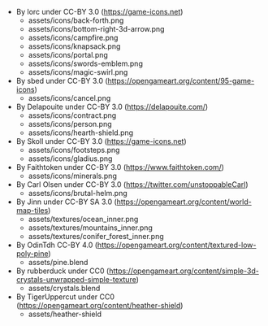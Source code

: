 * By lorc under CC-BY 3.0 (https://game-icons.net)
  - assets/icons/back-forth.png
  - assets/icons/bottom-right-3d-arrow.png
  - assets/icons/campfire.png
  - assets/icons/knapsack.png
  - assets/icons/portal.png
  - assets/icons/swords-emblem.png
  - assets/icons/magic-swirl.png
* By sbed under CC-BY 3.0 (https://opengameart.org/content/95-game-icons)
  - assets/icons/cancel.png
* By Delapouite under CC-BY 3.0 (https://delapouite.com/)
  - assets/icons/contract.png
  - assets/icons/person.png
  - assets/icons/hearth-shield.png
* By Skoll under CC-BY 3.0 (https://game-icons.net)
  - assets/icons/footsteps.png
  - assets/icons/gladius.png
* By Faithtoken under CC-BY 3.0 (https://www.faithtoken.com/)
  - assets/icons/minerals.png
* By Carl Olsen under CC-BY 3.0 (https://twitter.com/unstoppableCarl)
  - assets/icons/brutal-helm.png
* By Jinn under CC-BY SA 3.0 (https://opengameart.org/content/world-map-tiles)
  - assets/textures/ocean_inner.png
  - assets/textures/mountains_inner.png
  - assets/textures/conifer_forest_inner.png
* By OdinTdh CC-BY 4.0 (https://opengameart.org/content/textured-low-poly-pine)
  - assets/pine.blend
* By rubberduck under CC0 (https://opengameart.org/content/simple-3d-crystals-unwrapped-simple-texture)
  - assets/crystals.blend
* By TigerUppercut under CC0 (https://opengameart.org/content/heather-shield)
  - assets/heather-shield
